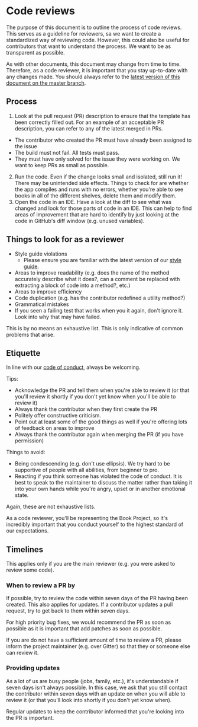 # Code reviews

The purpose of this document is to outline the process of code reviews. This serves as a guideline for reviewers, sa we want to create a standardized way of reviewing code.
However, this could also be useful for contributors that want to understand the process. We want to be as transparent as possible.

As with other documents, this document may change from time to time. Therefore, as a code reviewer, it is important that you stay up-to-date with any changes made.
You should always refer to the [latest version of this document on the master branch](https://github.com/knjk04/book-project/blob/master/.github/CODE_REVIEWS.md).

## Process

1. Look at the pull request (PR) description to ensure that the template has been correctly filled out. For an example of an acceptable PR description,
you can refer to any of the latest merged in PRs.
  - The contributor who created the PR must have already been assigned to the issue
  - The build must not fail. All tests must pass.
  - They must have only solved for the issue they were working on. We want to keep PRs as small as possible.
2. Run the code. Even if the change looks small and isolated, still run it! There may be unintended side effects. Things to check for are whether the app
compiles and runs with no errors, whether you're able to see books in all of the different shelves, delete them and modify them.
4. Open the code in an IDE. Have a look at the diff to see what was changed and look for those parts of code in an IDE. This can help to find areas of improvement
that are hard to identify by just looking at the code in GitHub's diff window (e.g. unused variables).

## Things to look for as a reviewer

- Style guide violations
  - Please ensure you are familiar with the latest version of our [style guide](https://github.com/knjk04/book-project/blob/master/STYLEGUIDE.md).
- Areas to improve readability (e.g. does the name of the method accurately describe what it does?, can a comment be replaced with extracting a block of code into
a method?, etc.)
- Areas to improve efficiency
- Code duplication (e.g. has the contributor redefined a utility method?)
- Grammatical mistakes
- If you seen a failing test that works when you it again, don't ignore it. Look into why that may have failed.

This is by no means an exhaustive list. This is only indicative of common problems that arise.

## Etiquette

In line with our [code of conduct](https://github.com/knjk04/book-project/blob/master/CODE_OF_CONDUCT.md), always be welcoming.

Tips:
- Acknowledge the PR and tell them when you're able to review it (or that you'll review it shortly if you don't yet know when you'll be able to review it)
- Always thank the contributor when they first create the PR
- Politely offer constructive criticism. 
- Point out at least some of the good things as well if you're offering lots of feedback on areas to improve
- Always thank the contributor again when merging the PR (if you have permission)

Things to avoid:
- Being condescending (e.g. don't use ellipsis). We try hard to be supportive of people with all abilities, from beginner to pro.
- Reacting if you think someone has violated the code of conduct. It is best to speak to the maintainer to discuss the matter rather than taking it into your
own hands while you're angry, upset or in another emotional state.

Again, these are not exhaustive lists. 

As a code reviewer, you'll be representing the Book Project, so it's incredibly important that you conduct yourself to
the highest standard of our expectations.

## Timelines

This applies only if you are the main reviewer (e.g. you were asked to review some code).

### When to review a PR by

If possible, try to review the code within seven days of the PR having been created. This also applies for updates. If a contributor updates a pull request,
try to get back to them within seven days.

For high priority bug fixes, we would recommend the PR as soon as possible as it is important that add patches as soon as possible. 

If you are do not have a sufficient amount of time to review a PR, please inform the project maintainer (e.g. over Gitter) so that they or someone else can review it.

### Providing updates

As a lot of us are busy people (jobs, family, etc.), it's understandable if seven days isn't always possible. In this case, we ask that you still contact the
contributor within seven days with an update on when you will able to review it (or that you'll look into shortly if you don't yet know when). 

Regular updates to keep the contributor informed that you're looking into the PR is important.
